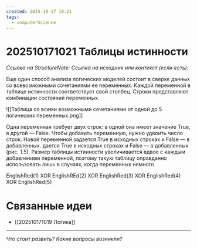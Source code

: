 ```yaml
---
created: 2025-10-17 10:21
tags:
  - computerScience
---
```

# 202510171021 Таблицы истинности

*Ссылка на StructureNote:*
*Ссылка на исходник или контекст (если есть):* 

Еще один способ анализа логических моделей состоит в сверке данных со всевозможными сочетаниями ее переменных. Каждой переменной в таблице истинности соответствует свой столбец. Строки представляют комбинации состояний переменных.

![[Таблица со всеми возможными сочетаниями от одной до 5 логических переменных.png]]

Одна переменная требует двух строк: в одной она имеет значение True, в другой — False. Чтобы добавить переменную, нужно удвоить число строк. Новой переменной задается True в исходных строках и False — в добавленных. дается True в исходных строках и False — в добавленных (рис. 1.5). Размер таблицы истинности увеличивается вдвое с каждым добавлением переменной, поэтому такую таблицу оправданно использовать лишь в случаях, когда переменных немного

EnglishRed(1) XOR EnglishREd(2) XOR EnglishRed(3) XOR EnglishRed(4) XOR EnglishRed(5)

# Связанные идеи

- [[202510171019 Логика]]
---

*Что стоит развить? Какие вопросы возникли?*
